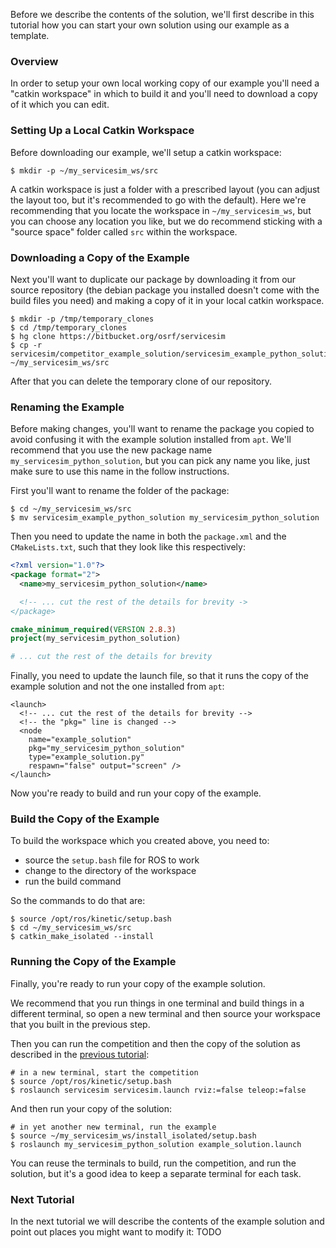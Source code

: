Before we describe the contents of the solution, we'll first describe in this tutorial how you can start your own solution using our example as a template.

### Overview

In order to setup your own local working copy of our example you'll need a "catkin workspace" in which to build it and you'll need to download a copy of it which you can edit.

### Setting Up a Local Catkin Workspace

Before downloading our example, we'll setup a catkin workspace:

```
$ mkdir -p ~/my_servicesim_ws/src
```

A catkin workspace is just a folder with a prescribed layout (you can adjust the layout too, but it's recommended to go with the default).
Here we're recommending that you locate the workspace in `~/my_servicesim_ws`, but you can choose any location you like, but we do recommend sticking with a "source space" folder called `src` within the workspace.

### Downloading a Copy of the Example

Next you'll want to duplicate our package by downloading it from our source repository (the debian package you installed doesn't come with the build files you need) and making a copy of it in your local catkin workspace.

```
$ mkdir -p /tmp/temporary_clones
$ cd /tmp/temporary_clones
$ hg clone https://bitbucket.org/osrf/servicesim
$ cp -r servicesim/competitor_example_solution/servicesim_example_python_solution ~/my_servicesim_ws/src
```

After that you can delete the temporary clone of our repository.

### Renaming the Example

Before making changes, you'll want to rename the package you copied to avoid confusing it with the example solution installed from `apt`.
We'll recommend that you use the new package name `my_servicesim_python_solution`, but you can pick any name you like, just make sure to use this name in the follow instructions.

First you'll want to rename the folder of the package:

```
$ cd ~/my_servicesim_ws/src
$ mv servicesim_example_python_solution my_servicesim_python_solution
```

Then you need to update the name in both the `package.xml` and the `CMakeLists.txt`, such that they look like this respectively:

```xml
<?xml version="1.0"?>
<package format="2">
  <name>my_servicesim_python_solution</name>

  <!-- ... cut the rest of the details for brevity ->
</package>
```

```cmake
cmake_minimum_required(VERSION 2.8.3)
project(my_servicesim_python_solution)

# ... cut the rest of the details for brevity
```

Finally, you need to update the launch file, so that it runs the copy of the example solution and not the one installed from `apt`:

```
<launch>
  <!-- ... cut the rest of the details for brevity -->
  <!-- the "pkg=" line is changed -->
  <node
    name="example_solution"
    pkg="my_servicesim_python_solution"
    type="example_solution.py"
    respawn="false" output="screen" />
</launch>
```

Now you're ready to build and run your copy of the example.

### Build the Copy of the Example

To build the workspace which you created above, you need to:

- source the `setup.bash` file for ROS to work
- change to the directory of the workspace
- run the build command

So the commands to do that are:

```
$ source /opt/ros/kinetic/setup.bash
$ cd ~/my_servicesim_ws/src
$ catkin_make_isolated --install
```

### Running the Copy of the Example

Finally, you're ready to run your copy of the example solution.

We recommend that you run things in one terminal and build things in a different terminal, so open a new terminal and then source your workspace that you built in the previous step.

Then you can run the competition and then the copy of the solution as described in the [previous tutorial](https://bitbucket.org/osrf/servicesim/wiki/Running%20Example%20Solution):

```
# in a new terminal, start the competition
$ source /opt/ros/kinetic/setup.bash
$ roslaunch servicesim servicesim.launch rviz:=false teleop:=false
```

And then run your copy of the solution:

```
# in yet another new terminal, run the example
$ source ~/my_servicesim_ws/install_isolated/setup.bash
$ roslaunch my_servicesim_python_solution example_solution.launch
```

You can reuse the terminals to build, run the competition, and run the solution, but it's a good idea to keep a separate terminal for each task.

### Next Tutorial

In the next tutorial we will describe the contents of the example solution and point out places you might want to modify it: TODO